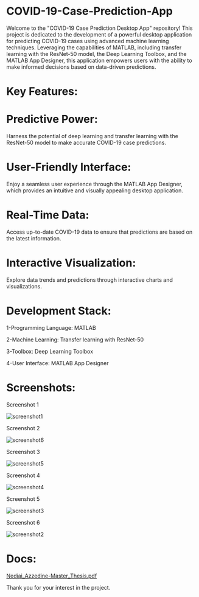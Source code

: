 # COVID-19-Case-Prediction-App
Welcome to the "COVID-19 Case Prediction Desktop App" repository! This project is dedicated to the development of a powerful desktop application for predicting COVID-19 cases using advanced machine learning techniques. Leveraging the capabilities of MATLAB, including transfer learning with the ResNet-50 model, the Deep Learning Toolbox, and the MATLAB App Designer, this application empowers users with the ability to make informed decisions based on data-driven predictions.

# Key Features:

# Predictive Power:
Harness the potential of deep learning and transfer learning with the ResNet-50 model to make accurate COVID-19 case predictions.

# User-Friendly Interface:
Enjoy a seamless user experience through the MATLAB App Designer, which provides an intuitive and visually appealing desktop application.

# Real-Time Data:
Access up-to-date COVID-19 data to ensure that predictions are based on the latest information.

# Interactive Visualization:
Explore data trends and predictions through interactive charts and visualizations.



# Development Stack:

1-Programming Language: MATLAB

2-Machine Learning: Transfer learning with ResNet-50

3-Toolbox: Deep Learning Toolbox

4-User Interface: MATLAB App Designer

# Screenshots:

Screenshot 1

![screenshot1](https://github.com/AzzedineNed/COVID-19-Case-Prediction-Desktop-App/assets/121098331/19c98e7b-9513-473e-a52d-27fe7330a2b2)

Screenshot 2

![screenshot6](https://github.com/AzzedineNed/COVID-19-Case-Prediction-Desktop-App/assets/121098331/23c7a403-ee08-4a5b-b2e7-6dcb3a6470cf)


Screenshot 3

![screenshot5](https://github.com/AzzedineNed/COVID-19-Case-Prediction-Desktop-App/assets/121098331/f78aef53-4b20-46cc-ac6f-0fdebbe13e4b)


Screenshot 4

![screenshot4](https://github.com/AzzedineNed/COVID-19-Case-Prediction-Desktop-App/assets/121098331/9a166eee-1434-489c-8ef9-d039e30d0c60)


Screenshot 5

![screenshot3](https://github.com/AzzedineNed/COVID-19-Case-Prediction-Desktop-App/assets/121098331/3710298f-0b3c-457c-8bc3-2519ea4022f0)


Screenshot 6

![screenshot2](https://github.com/AzzedineNed/COVID-19-Case-Prediction-Desktop-App/assets/121098331/833e49f2-0bb6-49bd-822e-e2f8498c197e)



# Docs:
[Nedjai_Azzedine-Master_Thesis.pdf](https://github.com/AzzedineNed/COVID-19-Case-Prediction-Desktop-App/files/12708744/Nedjai_Azzedine-Master_Thesis.pdf)


Thank you for your interest in the project.
